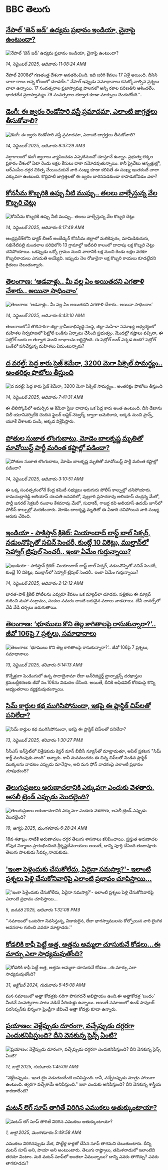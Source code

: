 # BBC తెలుగు## [నేపాల్‌ ‘జెన్ జడ్’ ఉద్యమ ప్రభావం ఇండియా, చైనాపై ఉంటుందా?](https://www.bbc.com/telugu/articles/cr5qdvn5r3jo?at_medium=RSS&at_campaign=rss?at_campaign=githubrss)![నేపాల్‌ ‘జెన్ జడ్’ ఉద్యమ ప్రభావం ఇండియా, చైనాపై ఉంటుందా?](https://ichef.bbci.co.uk/ace/ws/240/cpsprodpb/750f/live/559860c0-9131-11f0-82e3-83850ab15b77.jpg)_14, సెప్టెంబర్ 2025, ఆదివారం 11:08:24 AMకి_నేపాల్ 2008లో గణతంత్ర దేశంగా అవతరించింది. ఇది జరిగి కేవలం 17 ఏళ్లే  అయింది. దీనిని చాలా కాలం అన్న కోణంలో చూడలేం.‘‘ నేపాల్ ఇప్పుడు సమాధానాలు కనుక్కోవాల్సిన ప్రశ్నలు చాలా ఉన్నాయి. 17 సంవత్సరాల ప్రజాస్వామ్య పాలనలో  అన్ని రకాల పరిణతిని ఆశించలేం.  భారతదేశ ప్రజాస్వామ్యం 79 సంవత్సరాల తర్వాత కూడా మార్పులు చెందుతోంది."..## [డెంగీ: ఈ జ్వరం రెండోసారి వస్తే ప్రమాదమా, ఎలాంటి జాగ్రత్తలు తీసుకోవాలి? ](https://www.bbc.com/telugu/articles/c8rvgp2kd6ro?at_medium=RSS&at_campaign=rss?at_campaign=githubrss)![డెంగీ: ఈ జ్వరం రెండోసారి వస్తే ప్రమాదమా, ఎలాంటి జాగ్రత్తలు తీసుకోవాలి? ](https://ichef.bbci.co.uk/ace/ws/240/cpsprodpb/a41a/live/36b20b80-914e-11f0-9223-171c11f85051.jpg)_14, సెప్టెంబర్ 2025, ఆదివారం 9:37:29 AMకి_వర్షాకాలంలో డెంగీ జ్వరాలు వ్యాపించడం ఎప్పటినుంచో చూస్తూనే ఉన్నాం. ప్రభుత్వ లెక్కల ప్రకారం దేశంలో ఏటా రెండు లక్షల కేసులు దాకా నమోదవుతున్నాయి.  కానీ ప్రైవేటు ఆస్పత్రుల్లో, ఆర్ఎంపీల దగ్గర చికిత్స చేయించుకునే వారి సంఖ్య కూడా కలిపితే ఈ సంఖ్య ఇంతకంటే చాలా ఎక్కువగా ఉంటుంది.  కొద్దిపాటి జాగ్రత్తలతో ఈ జ్వరం బారినపడకుండా కాపాడుకోవడం ఎలా?## [కోనసీమ కొబ్బరికి ఉప్పు నీటి ముప్పు.. తలలు వాల్చేస్తున్న వేల కొబ్బరి చెట్లు](https://www.bbc.com/telugu/articles/cgmz9z3vnmko?at_medium=RSS&at_campaign=rss?at_campaign=githubrss)![కోనసీమ కొబ్బరికి ఉప్పు నీటి ముప్పు.. తలలు వాల్చేస్తున్న వేల కొబ్బరి చెట్లు](https://ichef.bbci.co.uk/ace/ws/240/cpsprodpb/ffc5/live/d4d5ab60-8de7-11f0-8fcd-f1b10e43c7ac.jpg)_14, సెప్టెంబర్ 2025, ఆదివారం 6:17:49 AMకి_ఆంధ్రప్రదేశ్‌లోని డాక్టర్ బీఆర్ అంబేడ్కర్ కోనసీమ జిల్లాలో మలికిపురం, మామిడికుదురు, సఖినేటిపల్లి మండలాల పరిధిలోని 13 గ్రామాల్లో ఇటీవలి కాలంలో దాదాపు లక్ష కొబ్బరి చెట్లు చనిపోయాయి. ఒకప్పుడు ఒక్కో గ్రామం నుంచి వారానికి లక్ష నుంచి రెండు లక్షల వరకూ కొబ్బరికాయలు ఎగుమతి అయ్యేవి. ఇప్పుడు నెల రోజులైనా లక్ష కొబ్బరి కాయలు కూడట్లేదని రైతులు చెబుతున్నారు.## [తెలంగాణ: ‘ఆడవాళ్లు.. మీ వల్ల ఏం అయితదని ఎగతాళి చేశారు.. అయినా సాధించాం’](https://www.bbc.com/telugu/articles/cx20e3gdgrno?at_medium=RSS&at_campaign=rss?at_campaign=githubrss)![తెలంగాణ: ‘ఆడవాళ్లు.. మీ వల్ల ఏం అయితదని ఎగతాళి చేశారు.. అయినా సాధించాం’](https://ichef.bbci.co.uk/ace/ws/240/cpsprodpb/a95f/live/1ceeb190-9094-11f0-9cf6-cbf3e73ce2b9.jpg)_14, సెప్టెంబర్ 2025, ఆదివారం 6:43:10 AMకి_తెలంగాణలోనే తొలిసారిగా జిల్లా గ్రామీణాభివృద్ధి సంస్థ, జిల్లా మహిళా సమాఖ్య ఆధ్వర్యంలో మహిళల నిర్వహణలో పెట్రోల్ బంక్‌ను ఏర్పాటు చేసింది ప్రభుత్వం. మొదట్లో నష్టాలు వచ్చినా, ఈ పెట్రోల్ బంకు ఆ తర్వాత మంచి లాభాలను ఆర్జిస్తోంది. ఈ పెట్రోల్ బంక్ ఎక్కడ ఉంది? పెట్రోల్ బంక్‌లో పనిచేస్తున్న మహిళలు ఏమంటున్నారు?## [ద వరల్డ్: పెద్ద కారు సైజ్ కెమేరా, 3200 మెగా పిక్సెల్ సామర్థ్యం.. అంతరిక్షం ఫొటోలు తీస్తుంది](https://www.bbc.com/telugu/articles/cwy86rkl73lo?at_medium=RSS&at_campaign=rss?at_campaign=githubrss)![ద వరల్డ్: పెద్ద కారు సైజ్ కెమేరా, 3200 మెగా పిక్సెల్ సామర్థ్యం.. అంతరిక్షం ఫొటోలు తీస్తుంది](https://ichef.bbci.co.uk/ace/ws/240/cpsprodpb/e0ab/live/658a7ce0-913e-11f0-b391-6936825093bd.jpg)_14, సెప్టెంబర్ 2025, ఆదివారం 7:41:31 AMకి_ఈ టెలిస్కోప్‌లో అమర్చిన ఆ కెమెరా సైజు దాదాపు ఒక పెద్ద కారు అంత ఉంటుంది. దీని డేటాను చిలీ యూనివర్సిటీకి చెందిన ఫైబర్ ఆప్టిక్ నెట్వర్క్ ద్వారా అమెరికాకు, అక్కడి నుంచి ఫ్రాన్స్, యూకే దేశాలకు పంపి, అక్కడ విశ్లేషిస్తారు.## [పోతుల సుజాత లొంగుబాటు, మోడెం బాలకృష్ణ  మృతితో మావోయిస్ట్ పార్టీ మరింత కష్టాల్లో పడిందా?](https://www.bbc.com/telugu/articles/c1edgnwx5gpo?at_medium=RSS&at_campaign=rss?at_campaign=githubrss)![పోతుల సుజాత లొంగుబాటు, మోడెం బాలకృష్ణ  మృతితో మావోయిస్ట్ పార్టీ మరింత కష్టాల్లో పడిందా?](https://ichef.bbci.co.uk/ace/ws/240/cpsprodpb/824d/live/cd33d390-9112-11f0-9cf6-cbf3e73ce2b9.jpg)_14, సెప్టెంబర్ 2025, ఆదివారం 3:10:51 AMకి_ఈ ఒక్క సంవత్సరంలోనే కేంద్ర కమిటీ సభ్యులు ఆరుగురు పోలీస్ కాల్పుల్లో చనిపోయారు.  రామచంద్రారెడ్డి అలియాస్ చలపతి జనవరిలో, పుల్లూరి ప్రసాదరావు అలియాస్ చంద్రన్న మేలో, పార్టీ జనరల్ సెక్రటరీ నంబాల కేశవరావు మేలో, సుధాకర్, గాజర్ల రవి అలియాస్ ఉదయ్‌ జూన్‌లో పోలీస్ కాల్పుల్లో మరణించారు. మోడెం బాలకృష్ణ మృతితో ఈ ఏడాది చనిపోయిన వారి సంఖ్య ఆరుకు చేరింది.## [ఇండియా - పాకిస్తాన్ క్రికెట్: మియాందాద్ లాస్ట్ బాల్ సిక్సర్, నడుంనొప్పితో సచిన్ సెంచరీ, కుంబ్లే 10 వికెట్లు, ముల్తాన్‌లో సెహ్వాగ్ ట్రిపుల్ సెంచరీ.. ఇంకా ఏమేం గుర్తున్నాయి?](https://www.bbc.com/telugu/articles/cqxz077xvvwo?at_medium=RSS&at_campaign=rss?at_campaign=githubrss)![ఇండియా - పాకిస్తాన్ క్రికెట్: మియాందాద్ లాస్ట్ బాల్ సిక్సర్, నడుంనొప్పితో సచిన్ సెంచరీ, కుంబ్లే 10 వికెట్లు, ముల్తాన్‌లో సెహ్వాగ్ ట్రిపుల్ సెంచరీ.. ఇంకా ఏమేం గుర్తున్నాయి?](https://ichef.bbci.co.uk/ace/ws/240/cpsprodpb/ce9d/live/340b5790-9074-11f0-8846-9bcb3d85cb2b.jpg)_14, సెప్టెంబర్ 2025, ఆదివారం 2:12:12 AMకి_భారత-పాక్ క్రికెట్ పోటీలను ఎవ్వరూ  కేవలం ఒక మ్యాచ్‌లా చూడరు. పత్రికలు ఈ మ్యాచ్ గురించి మహా సంగ్రామం, సంకుల సమరం లాంటి బరువైన పదాలు వాడతాయి. టీవీ చానల్స్‌లో వేడి వేడి చర్చలు జరుగుతాయి.## [తెలంగాణ: ‘భూములు కొని తెల్ల కాగితాలపై రాసుకున్నారా?’..  జీవో 106పై 7 ప్రశ్నలు, సమాధానాలు](https://www.bbc.com/telugu/articles/ckg212v1q9jo?at_medium=RSS&at_campaign=rss?at_campaign=githubrss)![తెలంగాణ: ‘భూములు కొని తెల్ల కాగితాలపై రాసుకున్నారా?’..  జీవో 106పై 7 ప్రశ్నలు, సమాధానాలు](https://ichef.bbci.co.uk/ace/ws/240/cpsprodpb/767d/live/94f91aa0-8ff8-11f0-84c8-99de564f0440.jpg)_13, సెప్టెంబర్ 2025, శనివారం 5:14:13 AMకి_కొన్నేళ్లుగా పెండింగులో ఉన్న సాదాబైనామా లేదా అన్‌రిజిస్టర్డ్ ట్రాన్సాక్షన్స్ దరఖాస్తుల క్రమబద్దీకరణకు జీవో నం.106ను విడుదల చేసింది. అయితే, దీనికి అఫిడవిట్ కోరడంపై కొన్ని అభ్యంతరాలు వ్యక్తమవుతున్నాయి.## [సిమ్ కార్డుల కథ ముగిసిపోనుందా, ఇకపై ఈ ప్లాస్టిక్ చిప్‌లతో పనిలేదా?](https://www.bbc.com/telugu/articles/cz9jnzydedqo?at_medium=RSS&at_campaign=rss?at_campaign=githubrss)![సిమ్ కార్డుల కథ ముగిసిపోనుందా, ఇకపై ఈ ప్లాస్టిక్ చిప్‌లతో పనిలేదా?](https://ichef.bbci.co.uk/ace/ws/240/cpsprodpb/0fc8/live/7088cd80-9081-11f0-b391-6936825093bd.jpg)_13, సెప్టెంబర్ 2025, శనివారం 1:30:27 PMకి_సీసీఎస్ ఇన్‌సైట్‌లో విశ్లేషకుడు కెస్టర్ మాన్ బీబీసీ న్యూస్‌తో మాట్లాడుతూ, ఆపిల్ ప్రకటన "సిమ్ కార్డ్ ముగింపుకు నాంది"  అన్నారు. కానీ మనమందరం ఈ చిన్న చిప్‌లతో నిండిన ప్లాస్టిక్ ముక్కలను వాడటం ఎప్పుడు మానేస్తాం, అది మన ఫోన్ వాడకంపై ఎలాంటి ప్రభావం చూపుతుంది?## [తెలుగుప్రజలు అరుణాచలానికి ఎక్కువగా ఎందుకు వెళతారు, అసలీ ట్రెండ్ ఎప్పుడు మొదలైంది? ](https://www.bbc.com/telugu/articles/c8jp32zrzxpo?at_medium=RSS&at_campaign=rss?at_campaign=githubrss)![తెలుగుప్రజలు అరుణాచలానికి ఎక్కువగా ఎందుకు వెళతారు, అసలీ ట్రెండ్ ఎప్పుడు మొదలైంది? ](https://ichef.bbci.co.uk/ace/ws/240/cpsprodpb/cf2d/live/01932bf0-7d85-11f0-98a0-956f61945264.jpg)_19, ఆగస్టు 2025, మంగళవారం 6:28:24 AMకి_18వ శతాబ్దం నాటికే అరుణాచలం దగ్గర తెలుగు శాసనాలు కనిపించాయి. ప్రస్తుత అరుణాచల గోపుర నిర్మాణం ప్రారంభించింది శ్రీకృష్ణదేవరాయలు అయితే, దాన్ని పూర్తి చేసింది తంజావూరు తెలుగు పాలకుడు సేవప్ప నాయకుడు.## ['ఇంకా పెళ్లెందుకు చేసుకోలేదు, ఏదైనా సమస్యా?'- ఇలాంటి ప్రశ్నలు పెళ్లి చేసుకోనివారిపై ఎలాంటి ప్రభావం చూపిస్తాయి... ](https://www.bbc.com/telugu/articles/cgq1w3lz7yyo?at_medium=RSS&at_campaign=rss?at_campaign=githubrss)!['ఇంకా పెళ్లెందుకు చేసుకోలేదు, ఏదైనా సమస్యా?'- ఇలాంటి ప్రశ్నలు పెళ్లి చేసుకోనివారిపై ఎలాంటి ప్రభావం చూపిస్తాయి... ](https://ichef.bbci.co.uk/ace/ws/240/cpsprodpb/f6de/live/72c94a60-cb3e-11ef-87df-d575b9a434a4.jpg)_5, జనవరి 2025, ఆదివారం 1:32:08 PMకి_''సమాజంలో ఒంటరిగా నివసిస్తున్న, విడాకులైన, లేదా భాగస్వాములను కోల్పోయిన వారి లైంగిక అవసరాల గురించి ఎవరూ మాట్లాడరు.''## [కోడలికి కాఫీ పెట్టే అత్త, అత్తను అమ్మలా చూసుకునే కోడలు...ఈ మార్పు ఎలా సాధ్యమవుతోంది?](https://www.bbc.com/telugu/articles/c1l41zl8el2o?at_medium=RSS&at_campaign=rss?at_campaign=githubrss)![కోడలికి కాఫీ పెట్టే అత్త, అత్తను అమ్మలా చూసుకునే కోడలు...ఈ మార్పు ఎలా సాధ్యమవుతోంది?](https://ichef.bbci.co.uk/ace/ws/240/cpsprodpb/2b61/live/9176a6d0-8b0e-11ef-a81b-b1eda9741da3.jpg)_31, అక్టోబర్ 2024, గురువారం 5:45:08 AMకి_మన సమాజంలో అత్తా కోడళ్లకు సరిగా పొసగదనే అభిప్రాయం ఉంది.ఈ అత్తాకోడళ్ల ‘బంధం’ మీదనే సంవత్సరాల పాటు నడిచే సీరియళ్లు ఉన్నాయి. అయితే సమాజంలో ఉండే పాపులర్ పరసెప్సన్‌కు భిన్నంగా ఫ్రెండ్లీగా జీవించే అత్తా కోడళ్లు కూడా ఉన్నారు.## [ప్రయాణం: వెళ్లేప్పుడు దూరంగా, వచ్చేప్పుడు దగ్గరగా ఎందుకనిపిస్తుంది? దీని వెనకున్న సైన్స్ ఏంటి?](https://www.bbc.com/telugu/articles/c0l4y727n1jo?at_medium=RSS&at_campaign=rss?at_campaign=githubrss)![ప్రయాణం: వెళ్లేప్పుడు దూరంగా, వచ్చేప్పుడు దగ్గరగా ఎందుకనిపిస్తుంది? దీని వెనకున్న సైన్స్ ఏంటి?](https://ichef.bbci.co.uk/ace/ws/240/cpsprodpb/054c/live/6957c010-62b0-11f0-8e78-11023c48a856.png)_17, జులై 2025, గురువారం 1:45:09 AMకి_"వెళ్లేటప్పుడు.. ఇంత టైం పడుతుందేంటి అనిపిస్తుంది. కానీ, వచ్చేటప్పుడు మాత్రం హాయిగా ఉంటుంది. త్వరగా వచ్చేశామే అనిపిస్తుంది." ఇలా ఎందుకు అనిపిస్తుంది? దీని వెనకున్న శాస్త్రీయ కారణాలేంటి?## [మటన్ లెగ్ సూప్ తాగితే విరిగిన ఎముకలు అతుక్కుంటాయా?](https://www.bbc.com/telugu/articles/c0l4g92j8kzo?at_medium=RSS&at_campaign=rss?at_campaign=githubrss)![మటన్ లెగ్ సూప్ తాగితే విరిగిన ఎముకలు అతుక్కుంటాయా?](https://ichef.bbci.co.uk/ace/ws/240/cpsprodpb/b31e/live/cce532c0-6d41-11f0-9462-bb509dc78127.jpg)_1, జులై 2025, మంగళవారం 5:49:58 AMకి_ఎముకలు విరిగినప్పుడు మేక, పొట్టేళ్ల కాళ్లతో చేసిన సూప్ తాగమని చెబుతుంటారు. దీన్ని మటన్ సూప్ అని, పాయా అని అంటుంటారు. తెలుగు రాష్ట్రాలు, తమిళనాడులో ఇలాంటిది తరచూ వింటాం. మరి మటన్ సూప్‌లో అంతలా ఏమున్నాయి? దాన్ని ఎవరు తాగొచ్చు? ఎవరు తాగకూడదు?